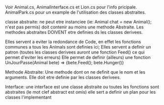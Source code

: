 Voir Animal.cs, AnimalInterface.cs et Lion.cs pour l'info pricipale. AnimalPark.cs pour un example de l'utilisation des classes abstraites.


classe abstraite:
ne peut etre instanciee (ie: Animal chat = new Animal(); n'est pas permis)
doit contenir au moins une methode Abstraite. Les methodes abstraites DOIVENT etre definies ds les classes derivees.

Elles servent a eviter la redondance de Code, en effet les fonctions communes a tous les Animals sont definies ici;
Elles servent a definir un patron (toutes les classes derivees auront une fonction Feed() ce qui permet d'eviter les erreurs)
Elle permet de definir (ailleurs) une fonction UnJourPasse(Animal bete) => {bete.Feed(); bete.Hunger()}

Methode Abstraite:
Une methode dont on ne definit que le nom et les arguments. Elle doit etre definie par les classes derivees.

Interface:
une interface est une classe abstraite ou toutes les fonctions sont abstraites (le mot clef abstract est omis)
elle sert a definir un plan pour les classes l'implementant
